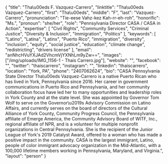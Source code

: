 {
  "title": "Tha\u00eds F. Vazquez-Carrero",
  "linktitle": "Tha\u00eds Vazquez-Carrero",
  "first": "Tha\u00eds",
  "middle": "F",
  "last": "Vazquez-Carrero",
  "pronunciation": "Tie-eese Vahz-kez Kah-rr-eh-roh",
  "honorific": "Ms.",
  "pronoun": "she/her",
  "role": "Pennsylvania Director CASA / CASA in Action",
  "expertise": [
    "Civil Rights",
    "Community Services",
    "Criminal Justice",
    "Diversity & Inclusion",
    "Immigration",
    "Politics"
  ],
  "keywords": [
    "Latino",
    "Latina",
    "Latinx",
    "Puerto Rico",
    "immigration",
    "diversity",
    "inclusion",
    "equity",
    "social justice",
    "education",
    "climate change",
    "redistricting",
    "drivers license"
  ],
  "email": "anNhcHVuYXJAd2VhcmVjYXNhLm9yZw==",
  "images": ["/img/uploads/IMG_1156-1 - Thais Carrero.jpg"],
  "website": "",
  "facebook": "",
  "twitter": "thaiscarrero",
  "instagram": "",
  "linkedin": "thaiscarrero",
  "location": "York, PA",
  "phone": "2407062624",
  "bio": "CASA Pennsylvania State Director Tha\u00eds Vazquez-Carrero is a native Puerto Rican who has lived in York, Pennsylvania since 2016. Her career in government communications in Puerto Rico and Pennsylvania, and her community collaboration focus have led her to many opportunities and leadership roles in York County and at the state level. She was appointed by Governor Tom Wolf to serve on the Governor\u2019s Advisory Commission on Latino Affairs, and currently serves on the board of directors of the Cultural Alliance of York County, Community Progress Council, the Pennsylvania affiliate of Emerge America, the Community Advisory Board of WITF, Inc., regional affiliate of NPR, and is a volunteer for multiple nonprofit organizations in Central Pennsylvania. She is the recipient of the Junior League of York's 2019 Catalyst Award, offered to a woman who has made a positive impact in the community. CASA is the largest immigrant, Latino, people of color immigrant advocacy organization in the Mid-Atlantic, with a 100,000 lifetime members working in Pennsylvania, Maryland, and Virginia.",
  "layout": "person"
}
